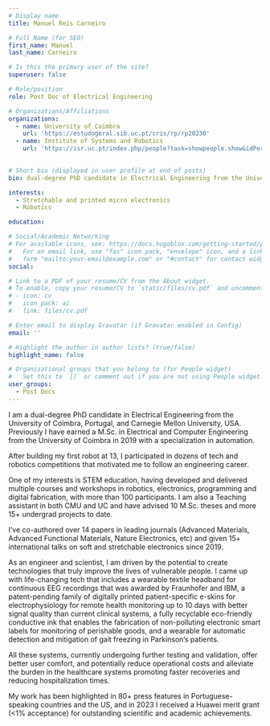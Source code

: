 ```yaml
---
# Display name
title: Manuel Reis Carneiro

# Full Name (for SEO)
first_name: Manuel 
last_name: Carneiro

# Is this the primary user of the site?
superuser: false

# Role/position
role: Post Doc of Electrical Engineering

# Organizations/Affiliations
organizations:
  - name: University of Coimbra
    url: 'https://estudogeral.sib.uc.pt/cris/rp/rp20230'
  - name: Institute of Systems and Robotics
    url: 'https://isr.uc.pt/index.php/people?task=showpeople.show&idPerson=119'
  

# Short bio (displayed in user profile at end of posts)
bio: dual-degree PhD candidate in Electrical Engineering from the University of Coimbra, Portugal, and Carnegie Mellon University, USA. Previously I have earned a M.Sc. in Electrical and Computer Engineering from the University of Coimbra in 2019 with a specialization in automation. 

interests:
  - Stretchable and printed micro electronics
  - Robotics

education:

# Social/Academic Networking
# For available icons, see: https://docs.hugoblox.com/getting-started/page-builder/#icons
#   For an email link, use "fas" icon pack, "envelope" icon, and a link in the
#   form "mailto:your-email@example.com" or "#contact" for contact widget.
social:

# Link to a PDF of your resume/CV from the About widget.
# To enable, copy your resume/CV to `static/files/cv.pdf` and uncomment the lines below.
# - icon: cv
#   icon_pack: ai
#   link: files/cv.pdf

# Enter email to display Gravatar (if Gravatar enabled in Config)
email: ''

# Highlight the author in author lists? (true/false)
highlight_name: false

# Organizational groups that you belong to (for People widget)
#   Set this to `[]` or comment out if you are not using People widget.
user_groups:
  - Post Docs
---
```


I am a dual-degree PhD candidate in Electrical Engineering from the University of Coimbra, Portugal, and Carnegie Mellon University, USA. Previously I have earned a M.Sc. in Electrical and Computer Engineering from the University of Coimbra in 2019 with a specialization in automation. 

After building my first robot at 13, I participated in dozens of tech and robotics competitions that motivated me to follow an engineering career.

One of my interests is STEM education, having developed and delivered multiple courses and workshops in robotics, electronics, programming and digital fabrication, with more than 100 participants. I am also a Teaching assistant in both CMU and UC and have advised 10 M.Sc. theses and more 15+ undergrad projects to date.

I’ve co-authored over 14 papers in leading journals (Advanced Materials, Advanced Functional Materials, Nature Electronics, etc) and given 15+ international talks on soft and stretchable electronics since 2019.

As an engineer and scientist, I am driven by the potential to create technologies that truly improve the lives of vulnerable people. I came up with life-changing tech that includes a wearable textile headband for continuous EEG recordings that was awarded by Fraunhofer and IBM, a patent-pending family of digitally printed patient-specific e-skins for electrophysiology for remote health monitoring up to 10 days with better signal quality than current clinical systems, a fully recyclable eco-friendly conductive ink that enables the fabrication of non-polluting electronic smart labels for monitoring of perishable goods, and a wearable for automatic detection and mitigation of gait freezing in Parkinson’s patients.

All these systems, currently undergoing further testing and validation, offer better user comfort, and potentially reduce operational costs and alleviate the burden in the healthcare systems promoting faster recoveries and reducing hospitalization times.

My work has been highlighted in 80+ press features in Portuguese-speaking countries and the US, and in 2023 I received a Huawei merit grant (<1% acceptance) for outstanding scientific and academic achievements.

